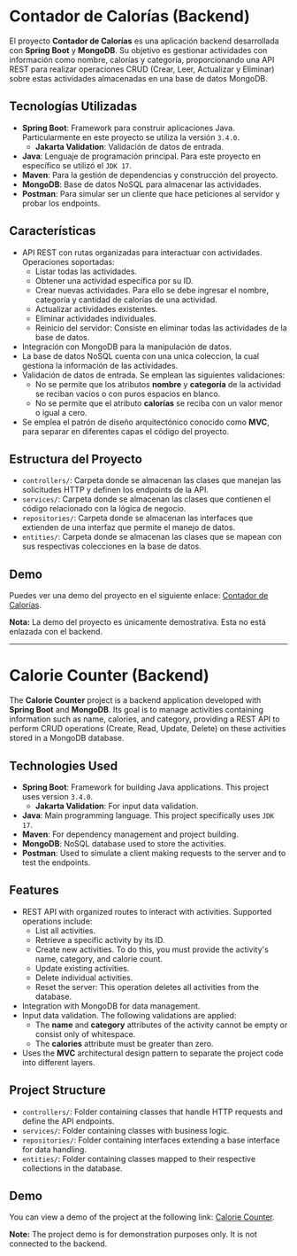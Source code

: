 # Contador de Calorías (Backend)

El proyecto **Contador de Calorías** es una aplicación backend desarrollada con **Spring Boot** y **MongoDB**. Su objetivo es gestionar actividades con información como nombre, calorías y categoría, proporcionando una API REST para realizar operaciones CRUD (Crear, Leer, Actualizar y Eliminar) sobre estas actividades almacenadas en una base de datos MongoDB.

## Tecnologías Utilizadas

- **Spring Boot**: Framework para construir aplicaciones Java. Particularmente en este proyecto se utiliza la versión `3.4.0`.
  - **Jakarta Validation**: Validación de datos de entrada.
- **Java**: Lenguaje de programación principal. Para este proyecto en específico se utilizó el `JDK 17`.
- **Maven**: Para la gestión de dependencias y construcción del proyecto.
- **MongoDB**: Base de datos NoSQL para almacenar las actividades.
- **Postman**: Para simular ser un cliente que hace peticiones al servidor y probar los endpoints.

## Características 

- API REST con rutas organizadas para interactuar con actividades. Operaciones soportadas:
  - Listar todas las actividades.
  - Obtener una actividad específica por su ID.
  - Crear nuevas actividades. Para ello se debe ingresar el nombre, categoría y cantidad de calorías de una actividad.
  - Actualizar actividades existentes.
  - Eliminar actividades individuales.
  - Reinicio del servidor: Consiste en eliminar todas las actividades de la base de datos.
- Integración con MongoDB para la manipulación de datos.
- La base de datos NoSQL cuenta con una unica coleccion, la cual gestiona la información de las actividades.
- Validación de datos de entrada. Se emplean las siguientes validaciones:
  - No se permite que los atributos **nombre** y **categoría** de la actividad se reciban vacíos o con puros espacios en blanco.
  - No se permite que el atributo **calorías** se reciba con un valor menor o igual a cero.
- Se emplea el patrón de diseño arquitectónico conocido como **MVC**, para separar en diferentes capas el código del proyecto.

## Estructura del Proyecto

- `controllers/`: Carpeta donde se almacenan las clases que manejan las solicitudes HTTP y definen los endpoints de la API.
- `services/`: Carpeta donde se almacenan las clases que contienen el código relacionado con la lógica de negocio.
- `repositories/`: Carpeta donde se almacenan las interfaces que extienden de una interfaz que permite el manejo de datos.
- `entities/`: Carpeta donde se almacenan las clases que se mapean con sus respectivas colecciones en la base de datos.

## Demo

Puedes ver una demo del proyecto en el siguiente enlace: [Contador de Calorías](https://deft-kataifi-58f6e5.netlify.app/).

**Nota:** La demo del proyecto es únicamente demostrativa. Esta no está enlazada con el backend.

----

# Calorie Counter (Backend)

The **Calorie Counter** project is a backend application developed with **Spring Boot** and **MongoDB**. Its goal is to manage activities containing information such as name, calories, and category, providing a REST API to perform CRUD operations (Create, Read, Update, Delete) on these activities stored in a MongoDB database.

## Technologies Used

- **Spring Boot**: Framework for building Java applications. This project uses version `3.4.0`.
  - **Jakarta Validation**: For input data validation.
- **Java**: Main programming language. This project specifically uses `JDK 17`.
- **Maven**: For dependency management and project building.
- **MongoDB**: NoSQL database used to store the activities.
- **Postman**: Used to simulate a client making requests to the server and to test the endpoints.

## Features 

- REST API with organized routes to interact with activities. Supported operations include:
  - List all activities.
  - Retrieve a specific activity by its ID.
  - Create new activities. To do this, you must provide the activity's name, category, and calorie count.
  - Update existing activities.
  - Delete individual activities.
  - Reset the server: This operation deletes all activities from the database.
- Integration with MongoDB for data management.
- Input data validation. The following validations are applied:
  - The **name** and **category** attributes of the activity cannot be empty or consist only of whitespace.
  - The **calories** attribute must be greater than zero.
- Uses the **MVC** architectural design pattern to separate the project code into different layers.

## Project Structure

- `controllers/`: Folder containing classes that handle HTTP requests and define the API endpoints.
- `services/`: Folder containing classes with business logic.
- `repositories/`: Folder containing interfaces extending a base interface for data handling.
- `entities/`: Folder containing classes mapped to their respective collections in the database.

## Demo

You can view a demo of the project at the following link: [Calorie Counter](https://deft-kataifi-58f6e5.netlify.app/).

**Note:** The project demo is for demonstration purposes only. It is not connected to the backend.
